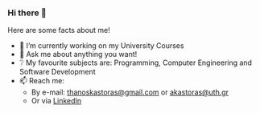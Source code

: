 ### Hi there 👋
Here are some facts about me!
- 🔭 I’m currently working on my University Courses
- 💬 Ask me about anything you want!
- :grey_question: My favourite subjects are: Programming, Computer Engineering and Software Development
- 📫 Reach me: 
  * By e-mail: [thanoskastoras@gmail.com](mailto:thanoskastoras@gmail.com) or [akastoras@uth.gr](mailto:akastoras@uth.gr)
  * Or via [LinkedIn](https://www.linkedin.com/in/thanos-kastoras-89a40a1a4/)

